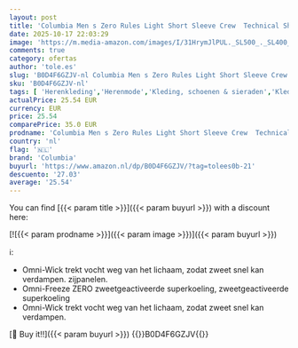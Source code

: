 ```yaml
---
layout: post
title: 'Columbia Men s Zero Rules Light Short Sleeve Crew  Technical Short Sleeve T-Shirt  Sand Dune  XL'
date: 2025-10-17 22:03:29
image: 'https://m.media-amazon.com/images/I/31HrymJlPUL._SL500_._SL400_.jpg'
comments: true
category: ofertas
author: 'tole.es'
slug: 'B0D4F6GZJV-nl Columbia Men s Zero Rules Light Short Sleeve Crew...'
sku: 'B0D4F6GZJV-nl'
tags: [ 'Herenkleding','Herenmode','Kleding, schoenen & sieraden','Kleding, schoenen en sieraden','T-shirts heren','Tops, T-shirts & shirts voor heren','columbia','🇳🇱', ]
actualPrice: 25.54 EUR
currency: EUR
price: 25.54
comparePrice: 35.0 EUR
prodname: 'Columbia Men s Zero Rules Light Short Sleeve Crew  Technical Short Sleeve T-Shirt  Sand Dune  XL'
country: 'nl'
flag: '🇳🇱'
brand: 'Columbia'
buyurl: 'https://www.amazon.nl/dp/B0D4F6GZJV/?tag=tolees0b-21'
descuento: '27.03'
average: '25.54'
---
```


You can find [{{< param title >}}]({{< param buyurl >}}) with a discount here:

[![{{< param prodname >}}]({{< param image >}})]({{< param buyurl >}})

ℹ️:

- Omni-Wick trekt vocht weg van het lichaam, zodat zweet snel kan verdampen. zijpanelen.
- Omni-Freeze ZERO zweetgeactiveerde superkoeling, zweetgeactiveerde superkoeling
- Omni-Wick trekt vocht weg van het lichaam, zodat zweet snel kan verdampen.

[🛒 Buy it!!]({{< param buyurl >}})
{{<world>}}B0D4F6GZJV{{</world>}}
